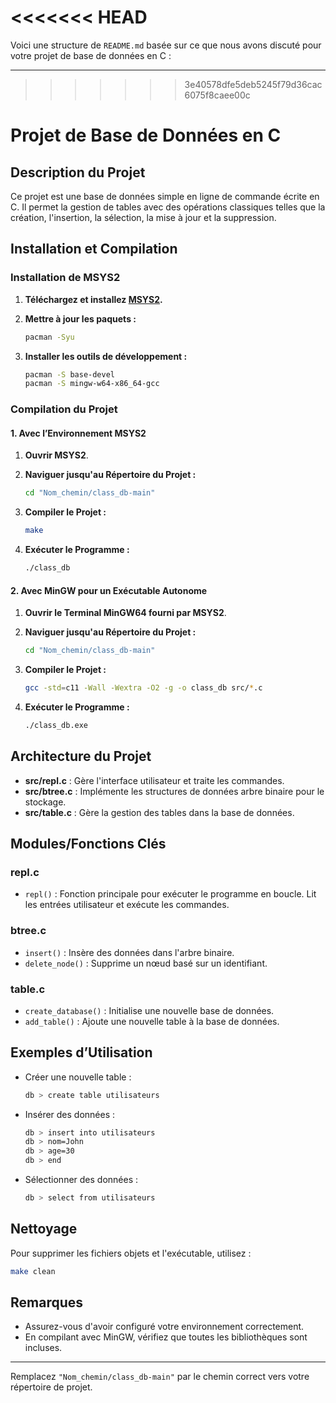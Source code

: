 <<<<<<< HEAD
=======
Voici une structure de `README.md` basée sur ce que nous avons discuté pour votre projet de base de données en C :

---

>>>>>>> 3e40578dfe5deb5245f79d36cac6075f8caee00c
# Projet de Base de Données en C

## Description du Projet

Ce projet est une base de données simple en ligne de commande écrite en C. Il permet la gestion de tables avec des opérations classiques telles que la création, l'insertion, la sélection, la mise à jour et la suppression.

## Installation et Compilation

### Installation de MSYS2

1. **Téléchargez et installez [MSYS2](https://www.msys2.org).**
2. **Mettre à jour les paquets :**
   ```bash
   pacman -Syu
   ```

3. **Installer les outils de développement :**
   ```bash
   pacman -S base-devel
   pacman -S mingw-w64-x86_64-gcc
   ```

### Compilation du Projet

#### 1. Avec l’Environnement MSYS2

1. **Ouvrir MSYS2**.
2. **Naviguer jusqu'au Répertoire du Projet :**
   ```bash
   cd "Nom_chemin/class_db-main"
   ```

3. **Compiler le Projet :**
   ```bash
   make
   ```

4. **Exécuter le Programme :**
   ```bash
   ./class_db
   ```

#### 2. Avec MinGW pour un Exécutable Autonome

1. **Ouvrir le Terminal MinGW64 fourni par MSYS2**.
2. **Naviguer jusqu'au Répertoire du Projet :**
   ```bash
   cd "Nom_chemin/class_db-main"
   ```

3. **Compiler le Projet :**
   ```bash
   gcc -std=c11 -Wall -Wextra -O2 -g -o class_db src/*.c
   ```

4. **Exécuter le Programme :**
   ```bash
   ./class_db.exe
   ```

## Architecture du Projet

- **src/repl.c** : Gère l'interface utilisateur et traite les commandes.
- **src/btree.c** : Implémente les structures de données arbre binaire pour le stockage.
- **src/table.c** : Gère la gestion des tables dans la base de données.

## Modules/Fonctions Clés

### repl.c

- `repl()` : Fonction principale pour exécuter le programme en boucle. Lit les entrées utilisateur et exécute les commandes.

### btree.c

- `insert()` : Insère des données dans l'arbre binaire.
- `delete_node()` : Supprime un nœud basé sur un identifiant.

### table.c

- `create_database()` : Initialise une nouvelle base de données.
- `add_table()` : Ajoute une nouvelle table à la base de données.

## Exemples d’Utilisation

- Créer une nouvelle table :
  ```bash
  db > create table utilisateurs
  ```

- Insérer des données :
  ```bash
  db > insert into utilisateurs
  db > nom=John
  db > age=30
  db > end
  ```

- Sélectionner des données :
  ```bash
  db > select from utilisateurs
  ```

## Nettoyage

Pour supprimer les fichiers objets et l'exécutable, utilisez :
```bash
make clean
```

## Remarques

- Assurez-vous d'avoir configuré votre environnement correctement.
- En compilant avec MinGW, vérifiez que toutes les bibliothèques sont incluses.

---

Remplacez `"Nom_chemin/class_db-main"` par le chemin correct vers votre répertoire de projet.